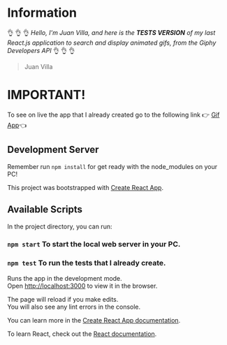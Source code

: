 # Information
:ok_hand: :ok_hand: :ok_hand: *Hello, I'm Juan Villa, and here is the **TESTS VERSION** of my last React.js application to search and display animated gifs, from the Giphy Developers API* :ok_hand: :ok_hand: :ok_hand:

> Juan Villa

# IMPORTANT!
To see on live the app that I already created go to the following link :point_right: [Gif App](https://juanvillam.github.io/27-gif-app/):point_left:

## Development Server
Remember run `npm install` for get ready with the node_modules on your PC!

This project was bootstrapped with [Create React App](https://github.com/facebook/create-react-app).

## Available Scripts

In the project directory, you can run:

### `npm start` To start the local web server in your PC.

### `npm test` To run the tests that I already create.

Runs the app in the development mode.\
Open [http://localhost:3000](http://localhost:3000) to view it in the browser.

The page will reload if you make edits.\
You will also see any lint errors in the console.

You can learn more in the [Create React App documentation](https://facebook.github.io/create-react-app/docs/getting-started).

To learn React, check out the [React documentation](https://reactjs.org/).
